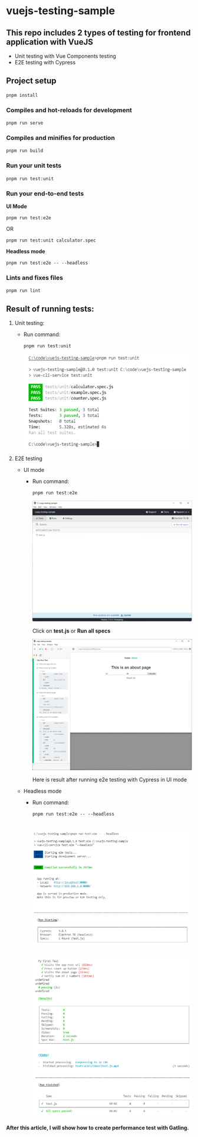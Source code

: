 # vuejs-testing-sample

## **This repo includes 2 types of testing for frontend application with VueJS**

- Unit testing with Vue Components testing
- E2E testing with Cypress

## Project setup

```
pnpm install
```

### Compiles and hot-reloads for development

```
pnpm run serve
```

### Compiles and minifies for production

```
pnpm run build
```

### Run your unit tests

```
pnpm run test:unit
```

### Run your end-to-end tests

**UI Mode**

```
pnpm run test:e2e
```

OR

```
pnpm run test:unit calculator.spec
```

**Headless mode**

```
pnpm run test:e2e -- --headless
```

### Lints and fixes files

```
pnpm run lint
```

## **Result of running tests:**

1. Unit testing:

   - Run command:

     ```
     pnpm run test:unit
     ```

     ![Unit testing](/images/0-unit-testing.png)

2. E2E testing

   - UI mode

     - Run command:

       ```
       pnpm run test:e2e
       ```

       ![Cypress UI](/images/1-ui-mode.png)

       Click on **test.js** or **Run all specs**

       ![Test results](/images/2-result.png)

       Here is result after running e2e testing with Cypress in UI mode

   - Headless mode

     - Run command:

       ```
       pnpm run test:e2e -- --headless
       ```

       # ![Cypress UI](/images/3-headless-result-1.png)

       ![Cypress UI](/images/3-headless-result-2.png)

**After this article, I will show how to create performance test with Gatling.**

